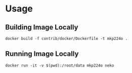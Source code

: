 # Usage

## Building Image Locally
`docker build -f contrib/docker/Dockerfile -t mkp224o .`

## Running Image Locally
`docker run -it -v $(pwd):/root/data mkp224o neko`
